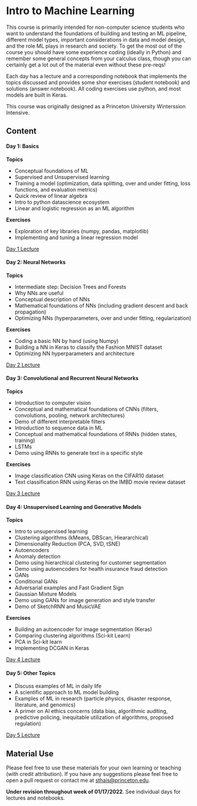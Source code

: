 # Intro to Machine Learning
This course is primarily intended for non-computer science students who want to understand the foundations of building and testing an ML pipeline, different model types, important considerations in data and model design, and the role ML plays in research and society. To get the most out of the course you should have some experience coding (ideally in Python) and remember some general concepts from your calculus class, though you can certainly get a lot out of the material even without these pre-reqs!

Each day has a lecture and a corresponding notebook that implements the topics discussed and provides some shor exercises (student notebook) and solutions (answer notebook). All coding exercises use python, and most models are built in Keras.

This course was originally designed as a Princeton University Winterssion Intensive. 

## Content

#### Day 1: Basics
**Topics**
- Conceptual foundations of ML
- Supervised and Unsupervised learning
- Training a model (optimization, data splitting, over and under fitting, loss functions, and evaluation metrics)
- Quick review of linear algebra
- Intro to python datascience ecosystem
- Linear and logistic regression as an ML algorithm

**Exercises**
- Exploration of key libraries (numpy, pandas, matplotlib)
- Implementing and tuning a linear regression model

[Day 1 Lecture](https://princeton.zoom.us/rec/share/LE9QgwUhH-i8OaWl_uyIhFd18HwD5eI9d_0AW1stDWco31Sg0TAdDBP_bly0SiGm.pEz6BA7R5kSHvBVF?startTime=1611598176000)

#### Day 2: Neural Networks 
**Topics**
- Intermediate step: Decision Trees and Forests
- Why NNs are useful
- Conceptual description of NNs
- Mathematical foundations of NNs (including gradient descent and back propagation)
- Optimizing NNs (hyperparameters, over and under fitting, regularization)

**Exercises**
- Coding a basic NN by hand (using Numpy)
- Building a NN in Keras to classify the Fashion MNIST dataset
- Optimizing NN hyperparameters and architecture

[Day 2 Lecture](https://princeton.zoom.us/rec/share/FdhEWbAZoP3uHFmsYqgG0uXbVnunJSMlLyRskrWc3vFZGE2X5Av0CSZGMfNds_gY.v-TB-H4Njtt2c22q?startTime=1611684755000)

#### Day 3: Convolutional and Recurrent Neural Networks
**Topics**
- Introduction to computer vision
- Conceptual and mathematical foundations of CNNs (filters, convolutions, pooling, network architectures)
- Demo of different interpretable filters
- Introduction to sequence data in ML
- Conceptual and mathematical foundations of RNNs (hidden states, training)
- LSTMs
- Demo using RNNs to generate text in a specific style

**Exercises**
- Image classification CNN using Keras on the CIFAR10 dataset
- Text classification RNN using Keras on the IMBD movie review dataset

[Day 3 Lecture](https://princeton.zoom.us/rec/share/YHBO38k-bvakNvdJziauK2Boq3nCbVw3RUueu0YlPYgkTyOyVWtQ5tWjWfY7aE0q.e4q2Y_NeXWJD5c8M?startTime=1611771197000)

#### Day 4: Unsupervised Learning and Generative Models
**Topics**
- Intro to unsupervised learning
- Clustering algorithms (kMeans, DBScan, Hieararchical) 
- Dimensionality Reduction (PCA, SVD, tSNE)
- Autoencoders
- Anomaly detection
- Demo using hierarchical clustering for customer segmentation
- Demo using autoencoders for health insurance fraud detection
- GANs
- Conditional GANs
- Adversarial examples and Fast Gradient Sign
- Gaussian Mixture Models
- Demo using GANs for image generation and style transfer
- Demo of SketchRNN and MusicVAE

**Exercises**
- Building an autoencoder for image segmentation (Keras)
- Comparing clustering algorithms (Sci-kit Learn)
- PCA in Sci-kit learn
- Implementing DCGAN in Keras

[Day 4 Lecture](https://princeton.zoom.us/rec/share/wE0yywHh4FkLj7q1dbsXZrnkyzx8_HPGPhXb5Ykp3Zjem1rW8wANj8C1Nsoo0lQR.EbUh0yeBdIiP8yNX?startTime=1611857502000)

#### Day 5: Other Topics
- Discuss examples of ML in daily life
- A scientific approach to ML model building
- Examples of ML in research (particle physics, disaster response, literature, and genomics)
- A primer on AI ethics concerns (data bias, algorithmic auditing, predictive policing, inequitable utilization of algorithms, proposed regulation)

[Day 5 Lecture](https://princeton.zoom.us/rec/share/BAu6ZhSPv8YLf8NuuzMTgafrvYy_qz8rE36D6DFl-eUM2kRvpIybOP6YQ5C1bG8l.OaXuQk_tE1LYB1Tg?startTime=1611944256000)

## Material Use
Please feel free to use these materials for your own learning or teaching (with credit attribution). If you have any suggestions please feel free to open a pull request or contact me at sthais@princeton.edu. 

**Under revision throughout week of 01/17/2022**. See individual days for lectures and notebooks.
